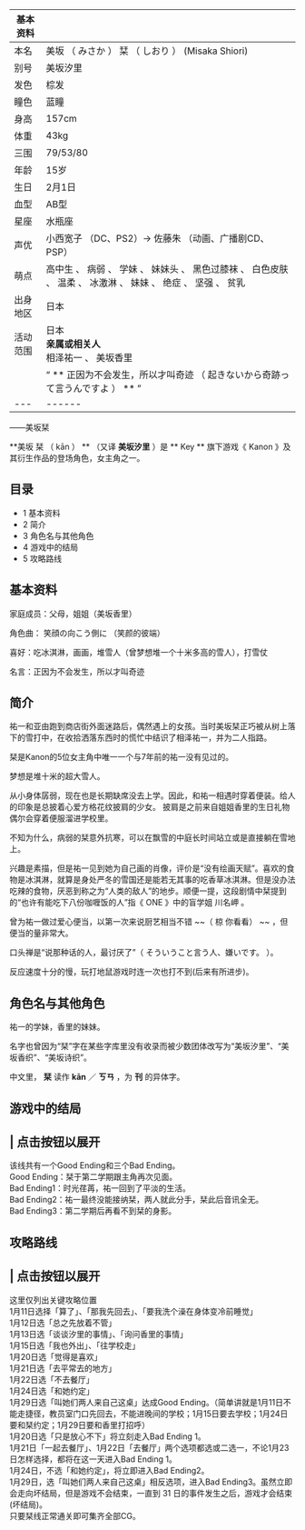 |  **基本资料**  ||
|---|---|
|本名  |  美坂  （  みさか  ）  栞  （  しおり  ）  (Misaka Shiori)   |
|别号  |  美坂汐里   |
|发色  |  棕发   |
|瞳色  |  蓝瞳   |
|身高  |  157cm   |
|体重  |  43kg   |
|三围  |  79/53/80   |
|年龄  |  15岁   |
|生日  |  2月1日   |
|血型  |  AB型   |
|星座  |  水瓶座   |
|声优  |  小西宽子  （DC、PS2）→  佐藤朱  （动画、广播剧CD、PSP）   |
|萌点  |  高中生  、  病弱  、  学妹  、  妹妹头  、  黑色过膝袜  、  白色皮肤  、  温柔  、  冰激淋  、  妹妹  、  绝症  、  坚强  、  贫乳   |
|出身地区  |  日本   |
|活动范围  |  日本   <br>**亲属或相关人**  <br>相泽祐一  、  美坂香里  <br>  |
||  “    ** 正因为不会发生，所以才叫奇迹  （  起きないから奇跡って言うんですよ  ）  **   ”|
|---|------|
——美坂栞  
  
**美坂 栞  （  kān  ）  ** （又译 **美坂汐里** ）是 ** Key  ** 旗下游戏《  Kanon
》及其衍生作品的登场角色，女主角之一。

##  目录

  * 1  基本资料 
  * 2  简介 
  * 3  角色名与其他角色 
  * 4  游戏中的结局 
  * 5  攻略路线 

##  基本资料

家庭成员：父母，姐姐（美坂香里）

角色曲：  笑顔の向こう側に  （笑颜的彼端）

喜好：吃冰淇淋，画画，堆雪人（曾梦想堆一个十米多高的雪人），打雪仗

名言：正因为不会发生，所以才叫奇迹

##  简介

祐一和亚由跑到商店街外面迷路后，偶然遇上的女孩。当时美坂栞正巧被从树上落下的雪打中，在收拾洒落东西时的慌忙中结识了相泽祐一，并为二人指路。

栞是Kanon的5位女主角中唯一一个与7年前的祐一没有见过的。

梦想是堆十米的超大雪人。

从小身体孱弱，现在也是长期缺席没去上学。因此，和祐一相遇时穿着便装。给人的印象是总披着心爱方格花纹披肩的少女。  披肩是之前来自姐姐香里的生日礼物
偶尔会穿着便服溜进学校里。

不知为什么，病弱的栞意外抗寒，可以在飘雪的中庭长时间站立或是直接躺在雪地上。

兴趣是素描，但是祐一见到她为自己画的肖像，评价是“没有绘画天赋”。喜欢的食物是冰淇淋，就算是身处严冬的雪国还是能若无其事的吃香草冰淇淋。但是没办法吃辣的食物，厌恶到称之为“人类的敌人”的地步。顺便一提，这段剧情中栞提到的“也许有能吃下八份咖喱饭的人”指《
ONE  》中的盲学姐  川名岬  。

曾为祐一做过爱心便当，以第一次来说厨艺相当不错 ~~（ 椋  你看看） ~~ ，但便当的量非常大。

口头禅是“说那种话的人，最讨厌了”（  そういうこと言う人、嫌いです。  ）。

反应速度十分的慢，玩打地鼠游戏时连一次也打不到(后来有所进步)。

##  角色名与其他角色

祐一的学妹，香里的妹妹。

名字也曾因为“栞”字在某些字库里没有收录而被少数团体改写为“美坂汐里”、“美坂香织”、“美坂诗织”。

中文里， **栞** 读作 **kān** ／ **ㄎㄢ** ，为 **刊** 的异体字。

##  游戏中的结局

|  点击按钮以展开  
---  
该线共有一个Good Ending和三个Bad Ending。 </br> Good Ending：栞于第二学期跟主角再次见面。 </br> Bad
Ending1：时光荏苒，祐一回到了平淡的生活。 </br> Bad Ending2：祐一最终没能接纳栞，两人就此分手，栞此后音讯全无。 </br> Bad
Ending3：第二学期后再看不到栞的身影。 </br>  
  
##  攻略路线

|  点击按钮以展开  
---  
这里仅列出关键攻略位置  </br> 1月11日选择「算了」、「那我先回去」、「要我洗个澡在身体变冷前睡觉」  </br> 1月12日选「总之先放着不管」
</br> 1月13日选「谈谈汐里的事情」、「询问香里的事情」  </br> 1月15日选「我也外出」、「往学校走」  </br>
1月20日选「觉得是喜欢」  </br> 1月21日选「去平常去的地方」  </br> 1月22日选「不去餐厅」  </br> 1月24日选「和她约定」
</br> 1月29日选「叫她们两人来自己这桌」达成Good
Ending。（简单讲就是1月11日不能走捷径，教员室门口先回去，不能进晚间的学校；1月15日要去学校；1月24日要和栞约定；1月29日要和香里打招呼）
</br> 1月20日选「只是放心不下」将立刻走入Bad Ending 1。  </br>
1月21日「一起去餐厅」、1月22日「去餐厅」两个选项都选或二选一，不论1月23日怎样选择，都将在这一天进入Bad Ending 1。  </br>
1月24日，不选「和她约定」，将立即进入Bad Ending2。  </br> 1月29日，选「叫她们两人来自己这桌」相反选项，进入Bad
Ending3。虽然立即会走向坏结局，但是游戏不会结束，一直到 31 日的事件发生之后，游戏才会结束(坏结局)。  </br>
只要栞线正常通关即可集齐全部CG。  </br>  
  
  

